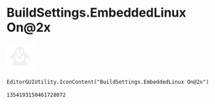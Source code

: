 # BuildSettings.EmbeddedLinux On@2x
![](/img/BuildSettings.EmbeddedLinux%20On@2x.png)

``` CSharp
EditorGUIUtility.IconContent("BuildSettings.EmbeddedLinux On@2x")
```
```
1354193150461728072
```
